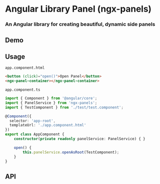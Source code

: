 # Angular Library Panel (ngx-panels)
### An Angular library for creating beautiful, dynamic side panels

## Demo

## Usage
`app.component.html`
```html
<button (click)="open()">Open Panel</button>
<ngx-panel-container></ngx-panel-container>
```

`app.component.ts`
```typescript
import { Component } from '@angular/core';
import { PanelService } from 'ngx-panels';
import { TestComponent } from './test/test.component';

@Component({
  selector: 'app-root',
  templateUrl: './app.component.html'
})
export class AppComponent {
    constructor(private readonly panelService: PanelService) { }

    open() {
        this.panelService.openAsRoot(TestComponent);
    }
}

```

## API




